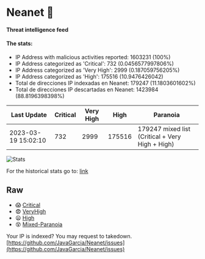 # Neanet :hocho:
#### Threat intelligence feed
#### The stats:

- IP Address with malicious activities reported: 1603231 (100%)
- IP Address categorized as 'Critical':  732 (0.0456577997806%)
- IP Address categorized as 'Very High':  2999 (0.187059756205%)
- IP Address categorized as 'High':  175516 (10.9476426042)
- Total de direcciones IP indexadas en Neanet:  179247 (11.1803601602%)
- Total de direcciones IP descartadas en Neanet:  1423984 (88.8196398398%)

| Last Update | Critical | Very High | High | Paranoia |
| --- | --- | --- | --- | --- |
| 2023-03-19 15:02:10 | 732 | 2999 | 175516 | 179247 mixed list (Critical + Very High + High)|

![Stats](https://docs.google.com/spreadsheets/d/e/2PACX-1vSnaNMIXVabIpDJjufMlzH7poXnshF3mgd8Is1g9ytUEzVsP5my4Trn8f-xkoLLQ38xpL3HtmUexLo6/pubchart?oid=501124687&format=image)

For the historical stats go to: [link](/stats.csv)
## Raw
- :scream: [Critical](https://raw.githubusercontent.com/JavaGarcia/Neanet/master/blacklists/neanet_critical.txt)
- :fearful: [VeryHigh](https://raw.githubusercontent.com/JavaGarcia/Neanet/master/blacklists/neanet_veryHigh.txtt)
- :frowning: [High](https://raw.githubusercontent.com/JavaGarcia/Neanet/master/blacklists/neanet_high.txt)
- :dizzy_face: [Mixed-Paranoia](https://raw.githubusercontent.com/JavaGarcia/Neanet/master/blacklists/neanet_all.txt)


Your IP is indexed? You may request to takedown. [https://github.com/JavaGarcia/Neanet/issues](https://github.com/JavaGarcia/Neanet/issues)























































































































































































































































































































































































































































































































































































































































































































































































































































































































































































































































































































































































































































































































































































































































































































































































































































































































































































































































































































































































































































































































































































































































































































































































































































































































































































































































































































































































































































































































































































































































































































































































































































































































































































































































































































































































































































































































































































































































































































































































































































































































































































































































































































































































































































































































































































































































































































































































































































































































































































































































































































































































































































































































































































































































































































































































































































































































































































































































































































































































































































































































































































































































































































































































































































































































































































































































































































































































































































































































































































































































































































































































































































































































































































































































































































































































































































































































































































































































































































































































































































































































































































































































































































































































































































































































































































































































































































































































































































































































































































































































































































































































































































































































































































































































































































































































































































































































































































































































































































































































































































































































































































